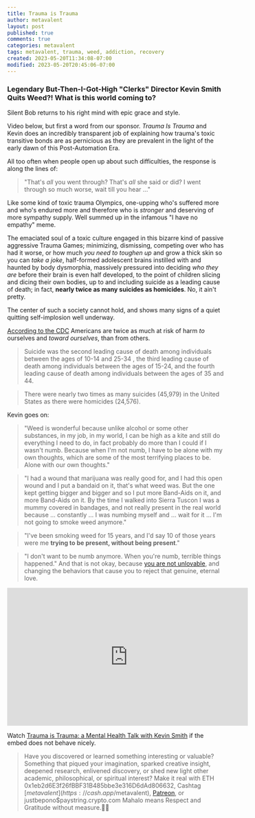 ```yaml
---
title: Trauma is Trauma
author: metavalent
layout: post
published: true
comments: true
categories: metavalent
tags: metavalent, trauma, weed, addiction, recovery
created: 2023-05-20T11:34:08-07:00
modified: 2023-05-20T20:45:06-07:00
---
```


### Legendary But-Then-I-Got-High "Clerks" Director Kevin Smith Quits Weed?! What is this world coming to?

Silent Bob returns to his right mind with epic grace and style.

Video below, but first a word from our sponsor. *Trauma Is Trauma* and Kevin does an incredibly transparent job of explaining how trauma's toxic transitive bonds are as pernicious as they are prevalent in the light of the early dawn of this Post-Automation Era.

All too often when people open up about such difficulties, the response is along the lines of:

> "That's *all* you went through? That's *all* she said or did? I went through so much worse, wait till you hear ..."

Like some kind of toxic trauma Olympics, one-upping who's suffered more and who's endured more and therefore who is *stronger* and deserving of more sympathy supply. Well summed up in the infamous "I have no empathy" meme.

<!--
... and who therefore takes on the self-appointed *burden* and responsibility to judging and micro-managing the behavior of everyone on the island. Who should stay and who should go. Woe is me with my infinite burden of such *kindness* to dispense throughout the community, to bless those who obey and comply and curse those who dare oppose my merciless *kindness*. 
-->

The emaciated soul of a toxic culture engaged in this bizarre kind of passive aggressive Trauma Games; minimizing, dismissing, competing over who has had it worse, or how much *you need to toughen up* and grow a thick skin so you can *take a joke*, half-formed adolescent brains instilled with and haunted by body dysmorphia, massively pressured into deciding *who they are* before their brain is even half developed, to the point of children slicing and dicing their own bodies, up to and including suicide as a leading cause of death; in fact, **nearly twice as many suicides as homicides**. No, it ain't pretty.

The center of such a society cannot hold, and shows many signs of a quiet quitting self-implosion well underway.

[According to the CDC](https://www.nimh.nih.gov/health/statistics/suicide) Americans are twice as much at risk of harm *to* ourselves and *toward ourselves*, than from others.

> Suicide was the second leading cause of death among individuals between the ages of 10-14 and 25-34 , the third leading cause of death among individuals between the ages of 15-24, and the fourth leading cause of death among individuals between the ages of 35 and 44.

> There were nearly two times as many suicides (45,979) in the United States as there were homicides (24,576).

Kevin goes on:

> "Weed is wonderful because unlike alcohol or some other substances, in my job, in my world, I can be high as a kite and still do everything I need to do, in fact probably do more than I could if I wasn't numb. Because when I'm not numb, I have to be alone with my own thoughts, which are some of the most terrifying places to be. Alone with our own thoughts."

> "I had a wound that marijuana was really good for, and I had this open wound and I put a bandaid on it, that's what weed was. But the one kept getting bigger and bigger and so I put more Band-Aids on it, and more Band-Aids on it. By the time I walked into Sierra Tuscon I was a mummy covered in bandages, and not really present in the real world because ...  constantly ... I was numbing myself and ... wait for it ... I'm not going to smoke weed anymore."

> "I've been smoking weed for 15 years, and I'd say 10 of those years were me **trying to be present, without being present**."

> "I don't want to be numb anymore. When you're numb, terrible things happened." And that is not okay, because [you are not unlovable](https://youtu.be/nvYqeb6-_KI), and changing the behaviors that cause you to reject that genuine, eternal love.

<iframe id="ytplayer" type="text/html" width="560" height="320" src="https://www.youtube.com/embed/JBvc7Ny4iUk?autoplay=1"
  frameborder="0"></iframe>

Watch [Trauma is Trauma: a Mental Health Talk with Kevin Smith](https://youtu.be/JBvc7Ny4iUk) if the embed does not behave nicely.

<!-- For custom thumbnail
![alt text](/assets/images/image.jpg "title")
-->

<p></p>
<p></p>
<p></p>

> Have you discovered or learned something interesting or valuable? Something that piqued your imagination, sparked creative insight, deepened research, enlivened discovery, or shed new light other academic, philosophical, or spiritual interest? Make it real with ETH 0x1eb2d6E3f26fBBF31B485bbe3e316D6dAd806632, Cashtag [$metavalent](https://cash.app/$metavalent), [Patreon](https://patreon.com/metavalent), or justbepono$paystring.crypto.com Mahalo means Respect and Gratitude without measure.🙏🏼
